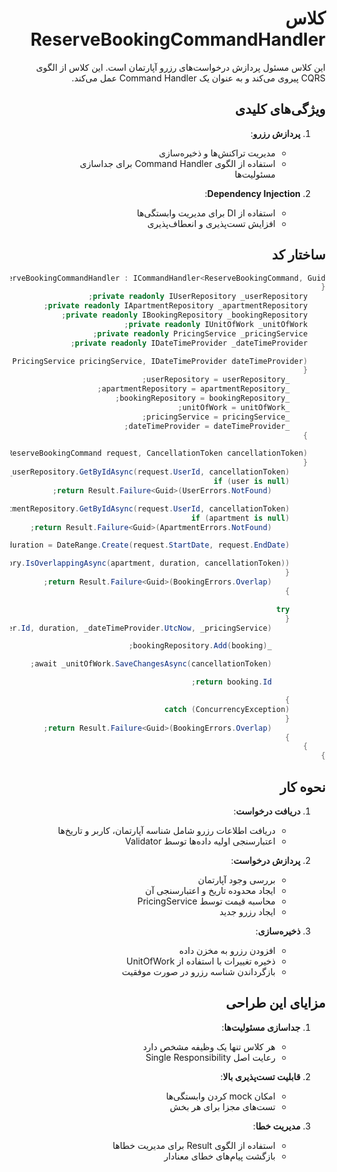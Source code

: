  <div dir="rtl">

# کلاس ReserveBookingCommandHandler

این کلاس مسئول پردازش درخواست‌های رزرو آپارتمان است. این کلاس از الگوی CQRS پیروی می‌کند و به عنوان یک Command Handler عمل می‌کند.

## ویژگی‌های کلیدی

1. **پردازش رزرو**:
   - مدیریت تراکنش‌ها و ذخیره‌سازی
   - استفاده از الگوی Command Handler برای جداسازی مسئولیت‌ها

2. **Dependency Injection**:
   - استفاده از DI برای مدیریت وابستگی‌ها
   - افزایش تست‌پذیری و انعطاف‌پذیری

## ساختار کد

```csharp
internal sealed class ReserveBookingCommandHandler : ICommandHandler<ReserveBookingCommand, Guid>
{
    private readonly IUserRepository _userRepository;
    private readonly IApartmentRepository _apartmentRepository;
    private readonly IBookingRepository _bookingRepository;
    private readonly IUnitOfWork _unitOfWork;
    private readonly PricingService _pricingService;
    private readonly IDateTimeProvider _dateTimeProvider;

    public ReserveBookingCommandHandler(IUserRepository userRepository, IApartmentRepository apartmentRepository, IBookingRepository bookingRepository, IUnitOfWork unitOfWork, PricingService pricingService, IDateTimeProvider dateTimeProvider)
    {
        _userRepository = userRepository;
        _apartmentRepository = apartmentRepository;
        _bookingRepository = bookingRepository;
        _unitOfWork = unitOfWork;
        _pricingService = pricingService;
        _dateTimeProvider = dateTimeProvider;
    }

    public async Task<Result<Guid>> Handle(ReserveBookingCommand request, CancellationToken cancellationToken)
    {
        var user = await _userRepository.GetByIdAsync(request.UserId, cancellationToken);
        if (user is null)
            return Result.Failure<Guid>(UserErrors.NotFound);

        var apartment = await _apartmentRepository.GetByIdAsync(request.UserId, cancellationToken);
        if (apartment is null)
            return Result.Failure<Guid>(ApartmentErrors.NotFound);

        var duration = DateRange.Create(request.StartDate, request.EndDate);

        if (await _bookingRepository.IsOverlappingAsync(apartment, duration, cancellationToken))
        {
            return Result.Failure<Guid>(BookingErrors.Overlap);
        }

        try
        {
            var booking = Booking.Reserve(apartment, user.Id, duration, _dateTimeProvider.UtcNow, _pricingService);

            _bookingRepository.Add(booking);

            await _unitOfWork.SaveChangesAsync(cancellationToken);

            return booking.Id;

        }
        catch (ConcurrencyException)
        {
            return Result.Failure<Guid>(BookingErrors.Overlap);
        }
    }
}
```

## نحوه کار

1. **دریافت درخواست**:
   - دریافت اطلاعات رزرو شامل شناسه آپارتمان، کاربر و تاریخ‌ها
   - اعتبارسنجی اولیه داده‌ها توسط Validator

2. **پردازش درخواست**:
   - بررسی وجود آپارتمان
   - ایجاد محدوده تاریخ و اعتبارسنجی آن
   - محاسبه قیمت توسط PricingService
   - ایجاد رزرو جدید

3. **ذخیره‌سازی**:
   - افزودن رزرو به مخزن داده
   - ذخیره تغییرات با استفاده از UnitOfWork
   - بازگرداندن شناسه رزرو در صورت موفقیت

## مزایای این طراحی

1. **جداسازی مسئولیت‌ها**:
   - هر کلاس تنها یک وظیفه مشخص دارد
   - رعایت اصل Single Responsibility

2. **قابلیت تست‌پذیری بالا**:
   - امکان mock کردن وابستگی‌ها
   - تست‌های مجزا برای هر بخش

3. **مدیریت خطا**:
   - استفاده از الگوی Result برای مدیریت خطاها
   - بازگشت پیام‌های خطای معنادار

</div>